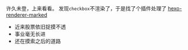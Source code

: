 许久未登，上来看看。
发现`checkbox`不渲染了，于是找了个插件处理了 [hexo-renderer-marked](https://github.com/hexojs/hexo-renderer-marked)

- 近来股票依旧捉摸不透
- 事业毫无长进
- 还在摸索之后的道路
